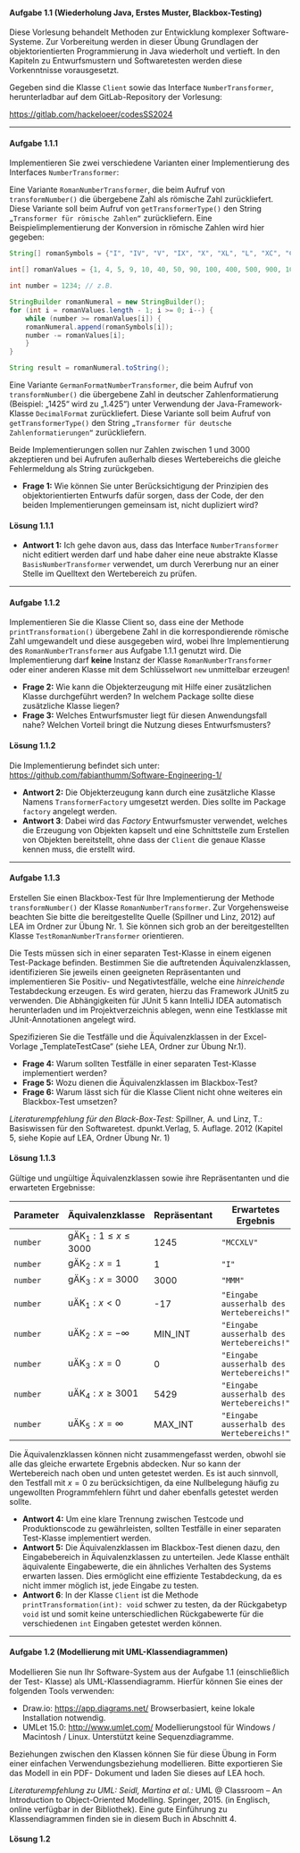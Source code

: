 #### Aufgabe 1.1 (Wiederholung Java, Erstes Muster, Blackbox-Testing)
Diese Vorlesung behandelt Methoden zur Entwicklung komplexer Software-Systeme. Zur Vorbereitung werden in dieser Übung Grundlagen der objektorientierten Programmierung in Java wiederholt und vertieft. In den Kapiteln zu Entwurfsmustern und Softwaretesten werden diese Vorkenntnisse vorausgesetzt.

Gegeben sind die Klasse `Client` sowie das Interface `NumberTransformer`, herunterladbar auf dem GitLab-Repository der Vorlesung:

https://gitlab.com/hackeloeer/codesSS2024

---
#### Aufgabe 1.1.1
Implementieren Sie zwei verschiedene Varianten einer Implementierung des Interfaces `NumberTransformer`:

Eine Variante `RomanNumberTransformer`, die beim Aufruf von `transformNumber()` die übergebene Zahl als römische Zahl zurückliefert. Diese Variante soll beim Aufruf von `getTransformerType()` den String `„Transformer für römische Zahlen“` zurückliefern. Eine Beispielimplementierung der Konversion in römische Zahlen wird hier gegeben:

```java
String[] romanSymbols = {"I", "IV", "V", "IX", "X", "XL", "L", "XC", "C", "CD", "D", "CM", "M"}; 

int[] romanValues = {1, 4, 5, 9, 10, 40, 50, 90, 100, 400, 500, 900, 1000}; 

int number = 1234; // z.B. 

StringBuilder romanNumeral = new StringBuilder(); 
for (int i = romanValues.length - 1; i >= 0; i--) { 
	while (number >= romanValues[i]) {
	romanNumeral.append(romanSymbols[i]);
	number -= romanValues[i];
	} 
} 

String result = romanNumeral.toString();
```

Eine Variante `GermanFormatNumberTransformer`, die beim Aufruf von `transformNumber()` die übergebene Zahl in deutscher Zahlenformatierung (Beispiel: „1425“ wird zu „1.425“) unter Verwendung der Java-Framework-Klasse `DecimalFormat` zurückliefert. Diese Variante soll beim Aufruf von `getTransformerType()` den String `„Transformer für deutsche Zahlenformatierungen“` zurückliefern.

Beide Implementierungen sollen nur Zahlen zwischen 1 und 3000 akzeptieren und bei Aufrufen außerhalb dieses Wertebereichs die gleiche Fehlermeldung als String zurückgeben.

- **Frage 1:** Wie können Sie unter Berücksichtigung der Prinzipien des objektorientierten Entwurfs dafür sorgen, dass der Code, der den beiden Implementierungen gemeinsam ist, nicht dupliziert wird?

#### Lösung 1.1.1

- **Antwort 1:** Ich gehe davon aus, dass das Interface `NumberTransformer` nicht editiert werden darf und habe daher eine neue abstrakte Klasse `BasisNumberTransformer` verwendet, um durch Vererbung nur an einer Stelle im Quelltext den Wertebereich zu prüfen.

---
#### Aufgabe 1.1.2
Implementieren Sie die Klasse Client so, dass eine der Methode `printTransformation()` übergebene Zahl in die korrespondierende römische Zahl umgewandelt und diese ausgegeben wird, wobei Ihre Implementierung des `RomanNumberTransformer` aus Aufgabe 1.1.1 genutzt wird. Die Implementierung darf **keine** Instanz der Klasse `RomanNumberTransformer` oder einer anderen Klasse mit dem Schlüsselwort `new` unmittelbar erzeugen!

- **Frage 2:** Wie kann die Objekterzeugung mit Hilfe einer zusätzlichen Klasse durchgeführt werden? In welchem Package sollte diese zusätzliche Klasse liegen?
- **Frage 3:** Welches Entwurfsmuster liegt für diesen Anwendungsfall nahe? Welchen Vorteil bringt die Nutzung dieses Entwurfsmusters?

#### Lösung 1.1.2
Die Implementierung befindet sich unter: 
https://github.com/fabianthumm/Software-Engineering-1/

- **Antwort 2:** Die Objekterzeugung kann durch eine zusätzliche Klasse Namens `TransformerFactory` umgesetzt werden. Dies sollte im Package `factory` angelegt werden.
- **Antwort 3**: Dabei wird das _Factory_ Entwurfsmuster verwendet, welches die Erzeugung von Objekten kapselt und eine Schnittstelle zum Erstellen von Objekten bereitstellt, ohne dass der `Client` die genaue Klasse kennen muss, die erstellt wird.

---
#### Aufgabe 1.1.3
Erstellen Sie einen Blackbox-Test für Ihre Implementierung der Methode `transformNumber()` der Klasse `RomanNumberTransformer`. Zur Vorgehensweise beachten Sie bitte die bereitgestellte Quelle (Spillner und Linz, 2012) auf LEA im Ordner zur Übung Nr. 1. Sie können sich grob an der bereitgestellten Klasse `TestRomanNumberTransformer` orientieren.

Die Tests müssen sich in einer separaten Test-Klasse in einem eigenen Test-Package befinden. Bestimmen Sie die auftretenden Äquivalenzklassen, identifizieren Sie jeweils einen geeigneten Repräsentanten und implementieren Sie Positiv- und Negativtestfälle, welche eine _hinreichende_ Testabdeckung erzeugen. Es wird geraten, hierzu das Framework JUnit5 zu verwenden. Die Abhängigkeiten für JUnit 5 kann IntelliJ IDEA automatisch herunterladen und im Projektverzeichnis ablegen, wenn eine Testklasse mit JUnit-Annotationen angelegt wird.

Spezifizieren Sie die Testfälle und die Äquivalenzklassen in der Excel-Vorlage „TemplateTestCase“ (siehe LEA, Ordner zur Übung Nr.1).

- **Frage 4:** Warum sollten Testfälle in einer separaten Test-Klasse implementiert werden? 
- **Frage 5:** Wozu dienen die Äquivalenzklassen im Blackbox-Test? 
- **Frage 6:** Warum lässt sich für die Klasse Client nicht ohne weiteres ein Blackbox-Test umsetzen?

_Literaturempfehlung für den Black-Box-Test:_
Spillner, A. und Linz, T.: Basiswissen für den Softwaretest. dpunkt.Verlag, 5. Auflage. 2012 (Kapitel 5, siehe Kopie auf LEA, Ordner Übung Nr. 1)

#### Lösung 1.1.3

Gültige und ungültige Äquivalenzklassen sowie ihre Repräsentanten und die erwarteten Ergebnisse:

| Parameter | Äquivalenzklasse          | Repräsentant | Erwartetes Ergebnis                       |
| --------- | ------------------------- | ------------ | ----------------------------------------- |
| `number`  | $\text{gÄK}_1: 1\leq x \leq 3000$  | 1245         | `"MCCXLV"`                                |
| `number`  | $\text{gÄK}_2: x=1$       | 1            | `"I"`                                     |
| `number`  | $\text{gÄK}_3: x=3000$    | 3000         | `"MMM"`                                   |
| `number`  | $\text{uÄK}_1: x<0$       | -17          | `"Eingabe ausserhalb des Wertebereichs!"` |
| `number`  | $\text{uÄK}_2: x=-\infty$ | MIN_INT      | `"Eingabe ausserhalb des Wertebereichs!"` |
| `number`  | $\text{uÄK}_3: x=0$       | 0            | `"Eingabe ausserhalb des Wertebereichs!"` |
| `number`  | $\text{uÄK}_4: x\geq3001$ | 5429         | `"Eingabe ausserhalb des Wertebereichs!"` |
| `number`  | $\text{uÄK}_5: x=\infty$  | MAX_INT      | `"Eingabe ausserhalb des Wertebereichs!"` |

Die Äquivalenzklassen können nicht zusammengefasst werden, obwohl sie alle das gleiche erwartete Ergebnis abdecken. Nur so kann der Wertebereich nach oben und unten getestet werden. Es ist auch sinnvoll, den Testfall mit $x=0$ zu berücksichtigen, da eine Nullbelegung häufig zu ungewollten Programmfehlern führt und daher ebenfalls getestet werden sollte.

- **Antwort 4:** Um eine klare Trennung zwischen Testcode und Produktionscode zu gewährleisten, sollten Testfälle in einer separaten Test-Klasse implementiert werden.  
- **Antwort 5:** Die Äquivalenzklassen im Blackbox-Test dienen dazu, den Eingabebereich in Äquivalenzklassen zu unterteilen. Jede Klasse enthält äquivalente Eingabewerte, die ein ähnliches Verhalten des Systems erwarten lassen. Dies ermöglicht eine effiziente Testabdeckung, da es nicht immer möglich ist, jede Eingabe zu testen.
- **Antwort 6**: In der Klasse `Client` ist die Methode `printTransformation(int): void` schwer zu testen, da der Rückgabetyp `void` ist und somit keine unterschiedlichen Rückgabewerte für die verschiedenen `int` Eingaben getestet werden können.

---
#### Aufgabe 1.2 (Modellierung mit UML-Klassendiagrammen)
Modellieren Sie nun Ihr Software-System aus der Aufgabe 1.1 (einschließlich der Test- Klasse) als UML-Klassendiagramm. Hierfür können Sie eines der folgenden Tools verwenden: 

- Draw.io: https://app.diagrams.net/ Browserbasiert, keine lokale Installation notwendig. 
- UMLet 15.0: http://www.umlet.com/ Modellierungstool für Windows / Macintosh / Linux. Unterstützt keine Sequenzdiagramme. 

Beziehungen zwischen den Klassen können Sie für diese Übung in Form einer einfachen Verwendungsbeziehung modellieren. Bitte exportieren Sie das Modell in ein PDF- Dokument und laden Sie dieses auf LEA hoch.

_Literaturempfehlung zu UML: Seidl, Martina et al.:_
UML @ Classroom – An Introduction to Object-Oriented Modelling. Springer, 2015. (in Englisch, online verfügbar in der Bibliothek). Eine gute Einführung zu Klassendiagrammen finden sie in diesem Buch in Abschnitt 4.

#### Lösung 1.2

